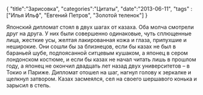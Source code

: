 {
    "title":"Зарисовка",
    "categories":"Цитаты",
    "date":"2013-06-11",
    "tags" : ["Илья Ильф", "Евгений Петров", "Золотой теленок"]
}

Японский дипломат стоял в двух шагах от казаха. Оба молча смотрели друг на друга. У них были совершенно одинаковые, чуть сплющенные лица, жесткие усы, желтая лакированная кожа и глаза, припухшие и неширокие. Они сошли бы за близнецов, если бы казах не был в бараньей шубе, подпоясанной ситцевым кушаком, а японец в сером лондонском костюме, и если бы казах не начал читать лишь в прошлом году, а японец не окончил двадцать лет назад двух университетов – в Токио и Париже. Дипломат отошел на шаг, нагнул голову к зеркалке и щелкнул затвором. Казах засмеялся, сел на своего шершавого конька и зарысил в степь.
